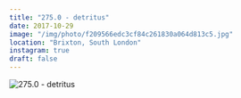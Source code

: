 ```yaml
---
title: "275.0 - detritus"
date: 2017-10-29
image: "/img/photo/f209566edc3cf84c261830a064d813c5.jpg"
location: "Brixton, South London"
instagram: true
draft: false
---
```


![275.0 - detritus](/img/photo/f209566edc3cf84c261830a064d813c5.jpg)
